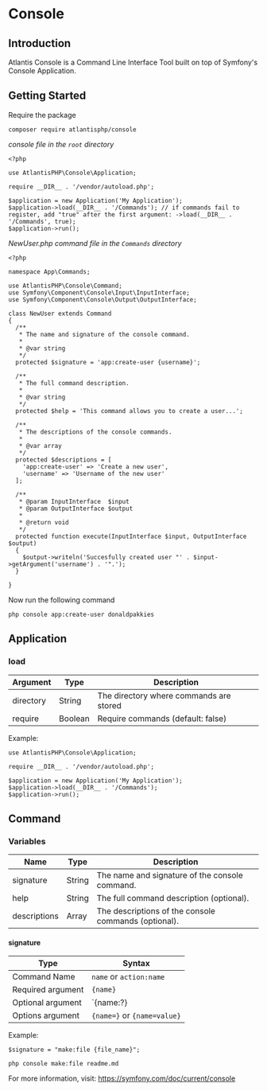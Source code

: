 # Console

## Introduction
Atlantis Console is a Command Line Interface Tool built on top of Symfony's Console Application.

## Getting Started
Require the package
```
composer require atlantisphp/console
```

*console file in the `root` directory*
```
<?php

use AtlantisPHP\Console\Application;

require __DIR__ . '/vendor/autoload.php';

$application = new Application('My Application');
$application->load(__DIR__ . '/Commands'); // if commands fail to register, add "true" after the first argument: ->load(__DIR__ . '/Commands', true);
$application->run();
```

*NewUser.php command file in the `Commands` directory*
```
<?php

namespace App\Commands;

use AtlantisPHP\Console\Command;
use Symfony\Component\Console\Input\InputInterface;
use Symfony\Component\Console\Output\OutputInterface;

class NewUser extends Command
{
  /**
   * The name and signature of the console command.
   *
   * @var string
   */
  protected $signature = 'app:create-user {username}';

  /**
   * The full command description.
   *
   * @var string
   */
  protected $help = 'This command allows you to create a user...';

  /**
   * The descriptions of the console commands.
   *
   * @var array
   */
  protected $descriptions = [
    'app:create-user' => 'Create a new user',
    'username' => 'Username of the new user'
  ];

  /**
   * @param InputInterface  $input
   * @param OutputInterface $output
   *
   * @return void
   */
  protected function execute(InputInterface $input, OutputInterface $output)
  {
    $output->writeln('Succesfully created user "' . $input->getArgument('username') . '".');
  }

}
```

Now run the following command
```
php console app:create-user donaldpakkies
```

## Application

### load
| Argument      | Type    | Description  |
| ------------- | --------| ------------ |
| directory     | String  | The directory where commands are stored |
| require       | Boolean | Require commands (default: false) |

Example:
```
use AtlantisPHP\Console\Application;

require __DIR__ . '/vendor/autoload.php';

$application = new Application('My Application');
$application->load(__DIR__ . '/Commands');
$application->run();
```

## Command

### Variables
| Name          | Type   | Description  |
| ------------- | -------| ------------ |
| signature     | String | The name and signature of the console command. |
| help          | String | The full command description (optional). |
| descriptions  | Array  | The descriptions of the console commands (optional). |

#### signature
| Type              | Syntax |
| ----------------- | ------- |
| Command Name      | `name` or `action:name` |
| Required argument | `{name}`  |
| Optional argument | `{name:?} |
| Options argument  | `{name=}` or `{name=value}` |

Example:
```
$signature = "make:file {file_name}";
```

```
php console make:file readme.md
```

For more information, visit: https://symfony.com/doc/current/console